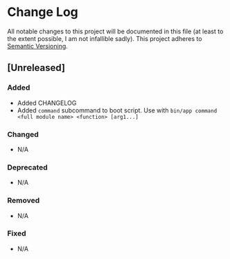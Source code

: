# Change Log

All notable changes to this project will be documented in this file (at least to the extent possible, I am not infallible sadly).
This project adheres to [Semantic Versioning](http://semver.org/).

## [Unreleased]
### Added
- Added CHANGELOG
- Added `command` subcommand to boot script. Use with `bin/app command <full module name> <function> [arg1...]`
### Changed
- N/A
### Deprecated
- N/A
### Removed
- N/A
### Fixed
- N/A
